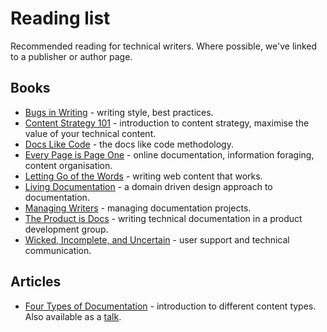 # Reading list

Recommended reading for technical writers. Where possible, we've linked to a publisher or author page. 

## Books

* [Bugs in Writing](https://www.goodreads.com/book/show/601222.Bugs_in_Writing) - writing style, best practices.
* [Content Strategy 101](https://contentstrategy101.com/) - introduction to content strategy, maximise the value of your technical content.
* [Docs Like Code](https://www.docslikecode.com/book/) - the docs like code methodology.
* [Every Page is Page One](https://everypageispageone.com/the-book/) - online documentation, information foraging, content organisation.
* [Letting Go of the Words](https://www.goodreads.com/book/show/1135441.Letting_Go_of_the_Words) - writing web content that works.
* [Living Documentation](https://www.goodreads.com/book/show/26865837-living-documentation-by-design-with-domain-driven-design) - a domain driven design approach to documentation.
* [Managing Writers](https://www.goodreads.com/book/show/6322901-managing-writers) - managing documentation projects.
* [The Product is Docs](https://www.splunk.com/en_us/blog/splunklife/the-product-is-docs.html) - writing technical documentation in a product development group.
* [Wicked, Incomplete, and Uncertain](https://www.goodreads.com/book/show/37864792-wicked-incomplete-and-uncertain) - user support and technical communication.

## Articles

* [Four Types of Documentation](https://www.divio.com/blog/documentation/) - introduction to different content types. Also available as a [talk](https://www.writethedocs.org/videos/eu/2017/the-four-kinds-of-documentation-and-why-you-need-to-understand-what-they-are-daniele-procida/).



